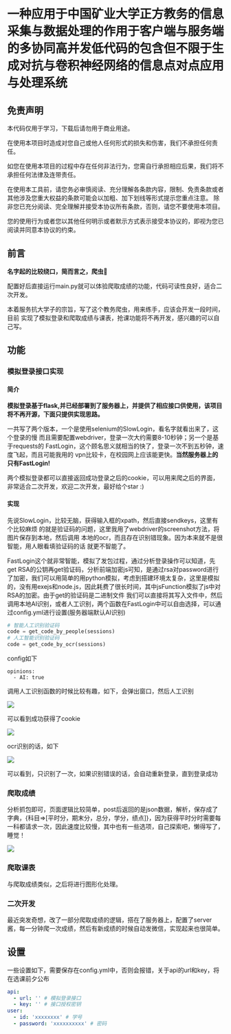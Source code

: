 # 一种应用于中国矿业大学正方教务的信息采集与数据处理的作用于客户端与服务端的多协同高并发低代码的包含但不限于生成对抗与卷积神经网络的信息点对点应用与处理系统

## 免责声明
本代码仅用于学习，下载后请勿用于商业用途。

在使用本项目时造成对您自己或他人任何形式的损失和伤害，我们不承担任何责任。

如您在使用本项目的过程中存在任何非法行为，您需自行承担相应后果，我们将不承担任何法律及连带责任。 

在使用本工具前，请您务必审慎阅读、充分理解各条款内容，限制、免责条款或者其他涉及您重大权益的条款可能会以加粗、加下划线等形式提示您重点注意。 除非您已充分阅读、完全理解并接受本协议所有条款，否则，请您不要使用本项目。

您的使用行为或者您以其他任何明示或者默示方式表示接受本协议的，即视为您已阅读并同意本协议的约束。 

## 前言

**名字起的比较绕口，简而言之，爬虫🥰**

配置好后直接运行main.py就可以体验爬取成绩的功能，代码可读性良好，适合二次开发。

本着服务抗大学子的宗旨，写了这个教务爬虫，用来练手，应该会开发一段时间，目前
实现了模拟登录和爬取成绩与课表，抢课功能将不再开发，感兴趣的可以自己写。

## 功能

### 模拟登录接口实现

#### 简介
**模拟登录基于flask,并已经部署到了服务器上，并提供了相应接口供使用，该项目将不再开源，下面只提供实现思路。**

一共写了两个版本，一个是使用selenium的SlowLogin，看名字就看出来了，这个登录的慢
而且需要配置webdriver，登录一次大约需要8-10秒钟；另一个是基于requests的
FastLogin，这个顾名思义就相当的快了，登录一次不到五秒钟，速度飞起，而且可能我用的
vpn比较卡，在校园网上应该能更快。**当然服务器上的只有FastLogin!**

两个模拟登录都可以直接返回成功登录之后的cookie，可以用来爬之后的界面，非常适合二次开发，欢迎二次开发，最好给个star :)

#### 实现
先说SlowLogin，比较无脑，获得输入框的xpath，然后直接sendkeys，这里有个比较麻烦
的就是验证码的问题，这里我用了webdriver的screenshot方法，将图片保存到本地，然后调用
本地的ocr，而且存在识别错现象。因为本来就不是很智能，用人眼看填验证码的话
就更不智能了。

FastLogin这个就非常智能，模拟了发包过程，通过分析登录操作可以知道，先get RSA的公钥再get验证码，分析前端加密js可知，是通过rsa对password进行了加密，我们可以用简单的用python模拟，考虑到搭建环境太复杂，这里是模拟的，没有用exejs和node.js，因此耗费了很长时间，其中jsFunction模拟了js中对RSA的加密。由于get的验证码是二进制文件
我们可以直接将其写入文件中，然后调用本地AI识别，或者人工识别，两个函数在FastLogin中可以自由选择，可以通过config.yml进行设置(服务器端默认AI识别)

```python
# 智能人工识别验证码
code = get_code_by_people(sessions)
# 人工智能识别验证码
code = get_code_by_ocr(sessions)
```
config如下
```
opinions:
  - AI: true
```
调用人工识别函数的时候比较有趣，如下，会弹出窗口，然后人工识别

![](https://my-photos-test.oss-cn-hangzhou.aliyuncs.com/2021/20210916224421.png)

可以看到成功获得了cookie

![](https://my-photos-test.oss-cn-hangzhou.aliyuncs.com/2021/20210916224809.png)

ocr识别的话，如下

![](https://my-photos-test.oss-cn-hangzhou.aliyuncs.com/2021/20210916225044.png)

可以看到，只识别了一次，如果识别错误的话，会自动重新登录，直到登录成功

### 爬取成绩

分析抓包即可，页面逻辑比较简单，post后返回的是json数据，解析，保存成了字典，{科目=>[平时分，期末分，总分，学分，绩点]}，因为获得平时分时需要每一科都请求一次，因此速度比较慢，其中也有一些选项，自己探索吧，懒得写了，睡觉！

![](https://my-photos-test.oss-cn-hangzhou.aliyuncs.com/2021/20210916230422.png)

### 爬取课表

与爬取成绩类似，之后将进行图形化处理。

### 二次开发

最近突发奇想，改了一部分爬取成绩的逻辑，搭在了服务器上，配置了server酱，每一分钟爬一次成绩，然后有新成绩的时候自动发微信，实现起来也很简单。

## 设置
一些设置如下，需要保存在config.yml中，否则会报错，关于api的url和key，将在选课前夕公布
```yaml
api:
  - url: '' # 模拟登录接口
  - key: '' # 接口授权密钥
user:
  - id: 'xxxxxxxx' # 学号
  - password: 'xxxxxxxxxx' # 密码
```

